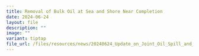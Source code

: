 ```yaml
---
title: Removal of Bulk Oil at Sea and Shore Near Completion
date: 2024-06-24
layout: file
description: ""
image: ""
variant: tiptap
file_url: /files/resources/news/20240624_Update_on_Joint_Oil_Spill_and_Monitoring_Operations.pdf
---
```

